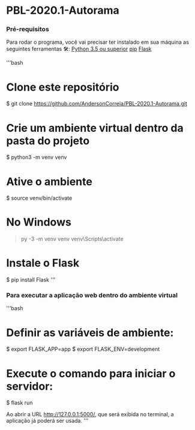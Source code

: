 # PBL-2020.1-Autorama

### Pré-requisitos

Para rodar o programa, você vai precisar ter instalado em sua máquina as seguintes ferramentas 🛠:
[Python 3.5 ou superior](https://www.python.org/downloads/)
[pip](https://pypi.org/project/pip/)
[Flask](https://flask.palletsprojects.com/en/1.1.x/installation/)

'''bash
# Clone este repositório
$ git clone <https://github.com/AndersonCorreia/PBL-2020.1-Autorama.git>

# Crie um ambiente virtual dentro da pasta do projeto
$ python3 -m venv venv

# Ative o ambiente
$ source venv/bin/activate

# No Windows
> py -3 -m venv venv
> venv\Scripts\activate

# Instale o Flask
$ pip install Flask
'''

### Para executar a aplicação web dentro do ambiente virtual
'''bash
# Definir as variáveis de ambiente:
$ export FLASK_APP=app
$ export FLASK_ENV=development

# Execute o comando para iniciar o servidor:
$ flask run

Ao abrir a URL <http://127.0.0.1:5000/>, que será exibida no terminal, a aplicação já poderá ser usada. 
'''